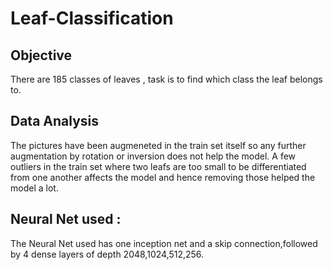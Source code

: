 # Leaf-Classification

## Objective

There are 185 classes of leaves , task is to find which class the leaf belongs to.

## Data Analysis

The pictures have been augmeneted in the train set itself so any further augmentation by rotation or inversion does not help the model. A few outliers in the train set where two leafs are too small to be differentiated from one another affects the model and hence removing those helped the model a lot.

## Neural Net used :

The Neural Net used has one inception net and a skip connection,followed by 4 dense layers of depth 2048,1024,512,256.  
 

